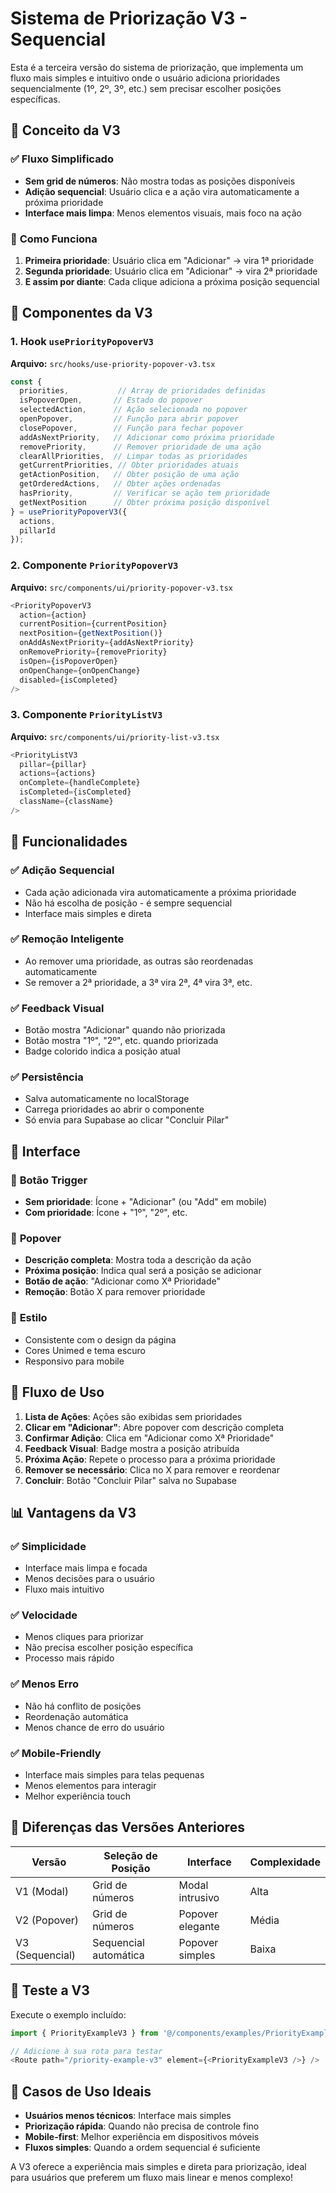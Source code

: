# Sistema de Priorização V3 - Sequencial

Esta é a terceira versão do sistema de priorização, que implementa um fluxo mais simples e intuitivo onde o usuário adiciona prioridades sequencialmente (1º, 2º, 3º, etc.) sem precisar escolher posições específicas.

## 🎯 Conceito da V3

### ✅ **Fluxo Simplificado**
- **Sem grid de números**: Não mostra todas as posições disponíveis
- **Adição sequencial**: Usuário clica e a ação vira automaticamente a próxima prioridade
- **Interface mais limpa**: Menos elementos visuais, mais foco na ação

### 🔄 **Como Funciona**

1. **Primeira prioridade**: Usuário clica em "Adicionar" → vira 1ª prioridade
2. **Segunda prioridade**: Usuário clica em "Adicionar" → vira 2ª prioridade
3. **E assim por diante**: Cada clique adiciona a próxima posição sequencial

## 📁 Componentes da V3

### 1. **Hook `usePriorityPopoverV3`**
**Arquivo:** `src/hooks/use-priority-popover-v3.tsx`

```typescript
const {
  priorities,           // Array de prioridades definidas
  isPopoverOpen,       // Estado do popover
  selectedAction,      // Ação selecionada no popover
  openPopover,         // Função para abrir popover
  closePopover,        // Função para fechar popover
  addAsNextPriority,   // Adicionar como próxima prioridade
  removePriority,      // Remover prioridade de uma ação
  clearAllPriorities,  // Limpar todas as prioridades
  getCurrentPriorities, // Obter prioridades atuais
  getActionPosition,   // Obter posição de uma ação
  getOrderedActions,   // Obter ações ordenadas
  hasPriority,         // Verificar se ação tem prioridade
  getNextPosition      // Obter próxima posição disponível
} = usePriorityPopoverV3({
  actions,
  pillarId
});
```

### 2. **Componente `PriorityPopoverV3`**
**Arquivo:** `src/components/ui/priority-popover-v3.tsx`

```typescript
<PriorityPopoverV3
  action={action}
  currentPosition={currentPosition}
  nextPosition={getNextPosition()}
  onAddAsNextPriority={addAsNextPriority}
  onRemovePriority={removePriority}
  isOpen={isPopoverOpen}
  onOpenChange={onOpenChange}
  disabled={isCompleted}
/>
```

### 3. **Componente `PriorityListV3`**
**Arquivo:** `src/components/ui/priority-list-v3.tsx`

```typescript
<PriorityListV3
  pillar={pillar}
  actions={actions}
  onComplete={handleComplete}
  isCompleted={isCompleted}
  className={className}
/>
```

## 🚀 Funcionalidades

### ✅ **Adição Sequencial**
- Cada ação adicionada vira automaticamente a próxima prioridade
- Não há escolha de posição - é sempre sequencial
- Interface mais simples e direta

### ✅ **Remoção Inteligente**
- Ao remover uma prioridade, as outras são reordenadas automaticamente
- Se remover a 2ª prioridade, a 3ª vira 2ª, 4ª vira 3ª, etc.

### ✅ **Feedback Visual**
- Botão mostra "Adicionar" quando não priorizada
- Botão mostra "1º", "2º", etc. quando priorizada
- Badge colorido indica a posição atual

### ✅ **Persistência**
- Salva automaticamente no localStorage
- Carrega prioridades ao abrir o componente
- Só envia para Supabase ao clicar "Concluir Pilar"

## 🎨 Interface

### 📱 **Botão Trigger**
- **Sem prioridade**: Ícone + "Adicionar" (ou "Add" em mobile)
- **Com prioridade**: Ícone + "1º", "2º", etc.

### 🎯 **Popover**
- **Descrição completa**: Mostra toda a descrição da ação
- **Próxima posição**: Indica qual será a posição se adicionar
- **Botão de ação**: "Adicionar como Xª Prioridade"
- **Remoção**: Botão X para remover prioridade

### 🎨 **Estilo**
- Consistente com o design da página
- Cores Unimed e tema escuro
- Responsivo para mobile

## 🔄 **Fluxo de Uso**

1. **Lista de Ações**: Ações são exibidas sem prioridades
2. **Clicar em "Adicionar"**: Abre popover com descrição completa
3. **Confirmar Adição**: Clica em "Adicionar como Xª Prioridade"
4. **Feedback Visual**: Badge mostra a posição atribuída
5. **Próxima Ação**: Repete o processo para a próxima prioridade
6. **Remover se necessário**: Clica no X para remover e reordenar
7. **Concluir**: Botão "Concluir Pilar" salva no Supabase

## 📊 **Vantagens da V3**

### ✅ **Simplicidade**
- Interface mais limpa e focada
- Menos decisões para o usuário
- Fluxo mais intuitivo

### ✅ **Velocidade**
- Menos cliques para priorizar
- Não precisa escolher posição específica
- Processo mais rápido

### ✅ **Menos Erro**
- Não há conflito de posições
- Reordenação automática
- Menos chance de erro do usuário

### ✅ **Mobile-Friendly**
- Interface mais simples para telas pequenas
- Menos elementos para interagir
- Melhor experiência touch

## 🔧 **Diferenças das Versões Anteriores**

| Versão | Seleção de Posição | Interface | Complexidade |
|--------|-------------------|-----------|--------------|
| V1 (Modal) | Grid de números | Modal intrusivo | Alta |
| V2 (Popover) | Grid de números | Popover elegante | Média |
| V3 (Sequencial) | Sequencial automática | Popover simples | Baixa |

## 🧪 **Teste a V3**

Execute o exemplo incluído:

```typescript
import { PriorityExampleV3 } from '@/components/examples/PriorityExampleV3';

// Adicione à sua rota para testar
<Route path="/priority-example-v3" element={<PriorityExampleV3 />} />
```

## 🎯 **Casos de Uso Ideais**

- **Usuários menos técnicos**: Interface mais simples
- **Priorização rápida**: Quando não precisa de controle fino
- **Mobile-first**: Melhor experiência em dispositivos móveis
- **Fluxos simples**: Quando a ordem sequencial é suficiente

A V3 oferece a experiência mais simples e direta para priorização, ideal para usuários que preferem um fluxo mais linear e menos complexo! 